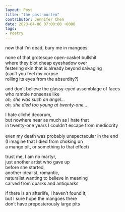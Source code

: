 ```yaml
---
layout: Post
title: "the post-mortem"
contributor: Jennifer Chen
date: 2023-04-06 07:00:00 +0000
tags: 
- Poetry
---
```

now that I’m dead, bury me in mangoes
 
none of that grotesque open-casket bullshit<br/>
where they blot cheap eyeshadow over<br/>
festering skin that is already beyond salvaging<br/>
(can’t you feel my corpse<br/>
rolling its eyes from the absurdity?)

and don’t believe the glassy-eyed assemblage of faces<br/>
who ramble nonsense like<br/>
<em>oh, she was such an angel...</em><br/>
<em>oh, she died too young at twenty-one...</em>

I hate cliché decorum, <br/>
but nowhere near as much as I hate that <br/>
in twenty-one years I couldn’t escape from mediocrity<br/>
 <br/>
even my death was probably unspectacular in the end<br/>
(I imagine that I died from choking on<br/>
a mango pit, or something to that effect)

trust me, I am no martyr,<br/>
just another artist who gave up<br/>
before she started,<br/>
another idealist, romantic,<br/>
naturalist wanting to believe in meaning<br/>
carved from quarks and antiquarks

if there is an afterlife, I haven’t found it,<br/>
but I sure hope the mangoes there<br/>
don’t have preposterously large pits<br/>

